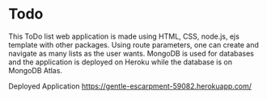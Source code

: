# Todo
This ToDo list web application is made using HTML, CSS, node.js, ejs template with other packages. Using route parameters, one can create and navigate as many lists as the user wants. MongoDB is used for databases and the application is deployed on Heroku while the database is on MongoDB Atlas. 

Deployed Application https://gentle-escarpment-59082.herokuapp.com/
